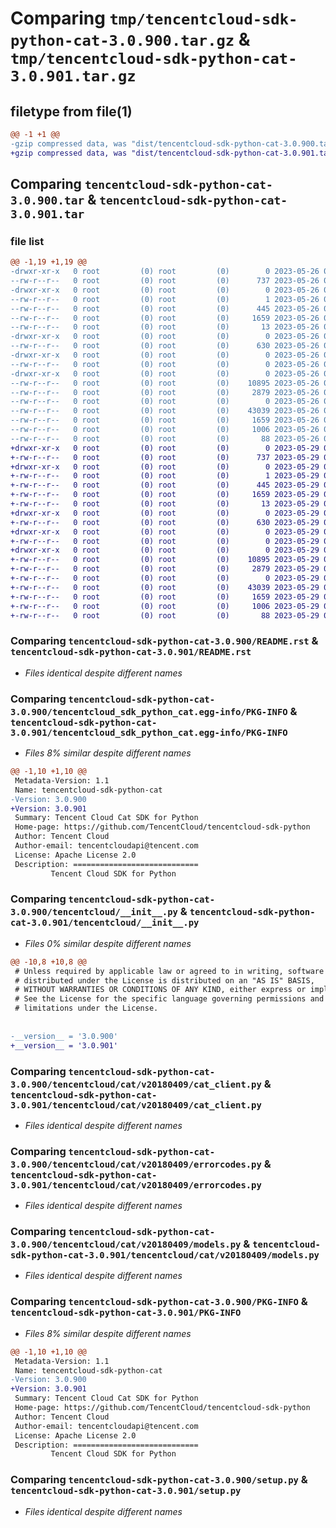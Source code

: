 # Comparing `tmp/tencentcloud-sdk-python-cat-3.0.900.tar.gz` & `tmp/tencentcloud-sdk-python-cat-3.0.901.tar.gz`

## filetype from file(1)

```diff
@@ -1 +1 @@
-gzip compressed data, was "dist/tencentcloud-sdk-python-cat-3.0.900.tar", last modified: Fri May 26 02:12:30 2023, max compression
+gzip compressed data, was "dist/tencentcloud-sdk-python-cat-3.0.901.tar", last modified: Mon May 29 02:21:11 2023, max compression
```

## Comparing `tencentcloud-sdk-python-cat-3.0.900.tar` & `tencentcloud-sdk-python-cat-3.0.901.tar`

### file list

```diff
@@ -1,19 +1,19 @@
-drwxr-xr-x   0 root         (0) root         (0)        0 2023-05-26 02:12:30.000000 tencentcloud-sdk-python-cat-3.0.900/
--rw-r--r--   0 root         (0) root         (0)      737 2023-05-26 02:12:30.000000 tencentcloud-sdk-python-cat-3.0.900/README.rst
-drwxr-xr-x   0 root         (0) root         (0)        0 2023-05-26 02:12:30.000000 tencentcloud-sdk-python-cat-3.0.900/tencentcloud_sdk_python_cat.egg-info/
--rw-r--r--   0 root         (0) root         (0)        1 2023-05-26 02:12:30.000000 tencentcloud-sdk-python-cat-3.0.900/tencentcloud_sdk_python_cat.egg-info/dependency_links.txt
--rw-r--r--   0 root         (0) root         (0)      445 2023-05-26 02:12:30.000000 tencentcloud-sdk-python-cat-3.0.900/tencentcloud_sdk_python_cat.egg-info/SOURCES.txt
--rw-r--r--   0 root         (0) root         (0)     1659 2023-05-26 02:12:30.000000 tencentcloud-sdk-python-cat-3.0.900/tencentcloud_sdk_python_cat.egg-info/PKG-INFO
--rw-r--r--   0 root         (0) root         (0)       13 2023-05-26 02:12:30.000000 tencentcloud-sdk-python-cat-3.0.900/tencentcloud_sdk_python_cat.egg-info/top_level.txt
-drwxr-xr-x   0 root         (0) root         (0)        0 2023-05-26 02:12:30.000000 tencentcloud-sdk-python-cat-3.0.900/tencentcloud/
--rw-r--r--   0 root         (0) root         (0)      630 2023-05-26 02:12:30.000000 tencentcloud-sdk-python-cat-3.0.900/tencentcloud/__init__.py
-drwxr-xr-x   0 root         (0) root         (0)        0 2023-05-26 02:12:30.000000 tencentcloud-sdk-python-cat-3.0.900/tencentcloud/cat/
--rw-r--r--   0 root         (0) root         (0)        0 2023-05-26 02:12:30.000000 tencentcloud-sdk-python-cat-3.0.900/tencentcloud/cat/__init__.py
-drwxr-xr-x   0 root         (0) root         (0)        0 2023-05-26 02:12:30.000000 tencentcloud-sdk-python-cat-3.0.900/tencentcloud/cat/v20180409/
--rw-r--r--   0 root         (0) root         (0)    10895 2023-05-26 02:12:30.000000 tencentcloud-sdk-python-cat-3.0.900/tencentcloud/cat/v20180409/cat_client.py
--rw-r--r--   0 root         (0) root         (0)     2879 2023-05-26 02:12:30.000000 tencentcloud-sdk-python-cat-3.0.900/tencentcloud/cat/v20180409/errorcodes.py
--rw-r--r--   0 root         (0) root         (0)        0 2023-05-26 02:12:30.000000 tencentcloud-sdk-python-cat-3.0.900/tencentcloud/cat/v20180409/__init__.py
--rw-r--r--   0 root         (0) root         (0)    43039 2023-05-26 02:12:30.000000 tencentcloud-sdk-python-cat-3.0.900/tencentcloud/cat/v20180409/models.py
--rw-r--r--   0 root         (0) root         (0)     1659 2023-05-26 02:12:30.000000 tencentcloud-sdk-python-cat-3.0.900/PKG-INFO
--rw-r--r--   0 root         (0) root         (0)     1006 2023-05-26 02:12:30.000000 tencentcloud-sdk-python-cat-3.0.900/setup.py
--rw-r--r--   0 root         (0) root         (0)       88 2023-05-26 02:12:30.000000 tencentcloud-sdk-python-cat-3.0.900/setup.cfg
+drwxr-xr-x   0 root         (0) root         (0)        0 2023-05-29 02:21:11.000000 tencentcloud-sdk-python-cat-3.0.901/
+-rw-r--r--   0 root         (0) root         (0)      737 2023-05-29 02:21:11.000000 tencentcloud-sdk-python-cat-3.0.901/README.rst
+drwxr-xr-x   0 root         (0) root         (0)        0 2023-05-29 02:21:11.000000 tencentcloud-sdk-python-cat-3.0.901/tencentcloud_sdk_python_cat.egg-info/
+-rw-r--r--   0 root         (0) root         (0)        1 2023-05-29 02:21:11.000000 tencentcloud-sdk-python-cat-3.0.901/tencentcloud_sdk_python_cat.egg-info/dependency_links.txt
+-rw-r--r--   0 root         (0) root         (0)      445 2023-05-29 02:21:11.000000 tencentcloud-sdk-python-cat-3.0.901/tencentcloud_sdk_python_cat.egg-info/SOURCES.txt
+-rw-r--r--   0 root         (0) root         (0)     1659 2023-05-29 02:21:11.000000 tencentcloud-sdk-python-cat-3.0.901/tencentcloud_sdk_python_cat.egg-info/PKG-INFO
+-rw-r--r--   0 root         (0) root         (0)       13 2023-05-29 02:21:11.000000 tencentcloud-sdk-python-cat-3.0.901/tencentcloud_sdk_python_cat.egg-info/top_level.txt
+drwxr-xr-x   0 root         (0) root         (0)        0 2023-05-29 02:21:11.000000 tencentcloud-sdk-python-cat-3.0.901/tencentcloud/
+-rw-r--r--   0 root         (0) root         (0)      630 2023-05-29 02:21:11.000000 tencentcloud-sdk-python-cat-3.0.901/tencentcloud/__init__.py
+drwxr-xr-x   0 root         (0) root         (0)        0 2023-05-29 02:21:11.000000 tencentcloud-sdk-python-cat-3.0.901/tencentcloud/cat/
+-rw-r--r--   0 root         (0) root         (0)        0 2023-05-29 02:21:11.000000 tencentcloud-sdk-python-cat-3.0.901/tencentcloud/cat/__init__.py
+drwxr-xr-x   0 root         (0) root         (0)        0 2023-05-29 02:21:11.000000 tencentcloud-sdk-python-cat-3.0.901/tencentcloud/cat/v20180409/
+-rw-r--r--   0 root         (0) root         (0)    10895 2023-05-29 02:21:11.000000 tencentcloud-sdk-python-cat-3.0.901/tencentcloud/cat/v20180409/cat_client.py
+-rw-r--r--   0 root         (0) root         (0)     2879 2023-05-29 02:21:11.000000 tencentcloud-sdk-python-cat-3.0.901/tencentcloud/cat/v20180409/errorcodes.py
+-rw-r--r--   0 root         (0) root         (0)        0 2023-05-29 02:21:11.000000 tencentcloud-sdk-python-cat-3.0.901/tencentcloud/cat/v20180409/__init__.py
+-rw-r--r--   0 root         (0) root         (0)    43039 2023-05-29 02:21:11.000000 tencentcloud-sdk-python-cat-3.0.901/tencentcloud/cat/v20180409/models.py
+-rw-r--r--   0 root         (0) root         (0)     1659 2023-05-29 02:21:11.000000 tencentcloud-sdk-python-cat-3.0.901/PKG-INFO
+-rw-r--r--   0 root         (0) root         (0)     1006 2023-05-29 02:21:11.000000 tencentcloud-sdk-python-cat-3.0.901/setup.py
+-rw-r--r--   0 root         (0) root         (0)       88 2023-05-29 02:21:11.000000 tencentcloud-sdk-python-cat-3.0.901/setup.cfg
```

### Comparing `tencentcloud-sdk-python-cat-3.0.900/README.rst` & `tencentcloud-sdk-python-cat-3.0.901/README.rst`

 * *Files identical despite different names*

### Comparing `tencentcloud-sdk-python-cat-3.0.900/tencentcloud_sdk_python_cat.egg-info/PKG-INFO` & `tencentcloud-sdk-python-cat-3.0.901/tencentcloud_sdk_python_cat.egg-info/PKG-INFO`

 * *Files 8% similar despite different names*

```diff
@@ -1,10 +1,10 @@
 Metadata-Version: 1.1
 Name: tencentcloud-sdk-python-cat
-Version: 3.0.900
+Version: 3.0.901
 Summary: Tencent Cloud Cat SDK for Python
 Home-page: https://github.com/TencentCloud/tencentcloud-sdk-python
 Author: Tencent Cloud
 Author-email: tencentcloudapi@tencent.com
 License: Apache License 2.0
 Description: ============================
         Tencent Cloud SDK for Python
```

### Comparing `tencentcloud-sdk-python-cat-3.0.900/tencentcloud/__init__.py` & `tencentcloud-sdk-python-cat-3.0.901/tencentcloud/__init__.py`

 * *Files 0% similar despite different names*

```diff
@@ -10,8 +10,8 @@
 # Unless required by applicable law or agreed to in writing, software
 # distributed under the License is distributed on an "AS IS" BASIS,
 # WITHOUT WARRANTIES OR CONDITIONS OF ANY KIND, either express or implied.
 # See the License for the specific language governing permissions and
 # limitations under the License.
 
 
-__version__ = '3.0.900'
+__version__ = '3.0.901'
```

### Comparing `tencentcloud-sdk-python-cat-3.0.900/tencentcloud/cat/v20180409/cat_client.py` & `tencentcloud-sdk-python-cat-3.0.901/tencentcloud/cat/v20180409/cat_client.py`

 * *Files identical despite different names*

### Comparing `tencentcloud-sdk-python-cat-3.0.900/tencentcloud/cat/v20180409/errorcodes.py` & `tencentcloud-sdk-python-cat-3.0.901/tencentcloud/cat/v20180409/errorcodes.py`

 * *Files identical despite different names*

### Comparing `tencentcloud-sdk-python-cat-3.0.900/tencentcloud/cat/v20180409/models.py` & `tencentcloud-sdk-python-cat-3.0.901/tencentcloud/cat/v20180409/models.py`

 * *Files identical despite different names*

### Comparing `tencentcloud-sdk-python-cat-3.0.900/PKG-INFO` & `tencentcloud-sdk-python-cat-3.0.901/PKG-INFO`

 * *Files 8% similar despite different names*

```diff
@@ -1,10 +1,10 @@
 Metadata-Version: 1.1
 Name: tencentcloud-sdk-python-cat
-Version: 3.0.900
+Version: 3.0.901
 Summary: Tencent Cloud Cat SDK for Python
 Home-page: https://github.com/TencentCloud/tencentcloud-sdk-python
 Author: Tencent Cloud
 Author-email: tencentcloudapi@tencent.com
 License: Apache License 2.0
 Description: ============================
         Tencent Cloud SDK for Python
```

### Comparing `tencentcloud-sdk-python-cat-3.0.900/setup.py` & `tencentcloud-sdk-python-cat-3.0.901/setup.py`

 * *Files identical despite different names*

